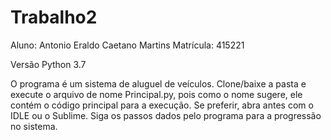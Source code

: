 # Trabalho2

Aluno: Antonio Eraldo Caetano Martins    Matrícula: 415221

Versão Python 3.7

O programa é um sistema de aluguel de veículos.
Clone/baixe a pasta e execute o arquivo de nome Principal.py, pois como o nome sugere, ele contém o código principal para a execução. Se preferir, abra antes com o IDLE ou o Sublime.
Siga os passos dados pelo programa para a progressão no sistema.
